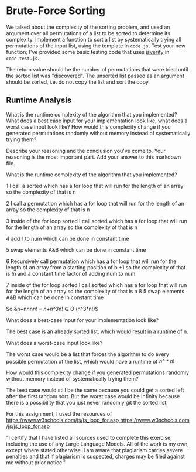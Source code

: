 # Brute-Force Sorting

We talked about the complexity of the sorting problem, and used an argument over
all permutations of a list to be sorted to determine its complexity. Implement
a function to sort a list by systematically trying all permutations of the input
list, using the template in `code.js`. Test your new function; I've provided
some basic testing code that uses [jsverify](https://jsverify.github.io/) in
`code.test.js`.

The return value should be the number of permutations that were tried until the
sorted list was "discovered". The unsorted list passed as an argument should be
sorted, i.e. do not copy the list and sort the copy.

## Runtime Analysis

What is the runtime complexity of the algorithm that you implemented? What does
a best case input for your implementation look like, what does a worst case
input look like? How would this complexity change if you generated permutations
randomly without memory instead of systematically trying them?

Describe your reasoning and the conclusion you've come to. Your reasoning is the
most important part. Add your answer to this markdown file.

What is the runtime complexity of the algorithm that you implemented?

1 I call a sorted which has a for loop that will run for the length of an array so the complexity of that is n


2 I call a permutation which has a for loop that will run for the length of an array so the complexity of that is n


3 inside of the for loop sorted I call sorted which has a for loop that will run for the length of an array so the complexity of that is n


4 add 1 to num which can be done in constant time


5 swap elements A&B which can be done in constant time


6 Recursively call permutation which has a for loop that will run for the length of an array from a starting position of b +1 so the complexity of that is !n and a constant time factor of adding num to num


7 inside of the for loop sorted I call sorted which has a for loop that will run for the length of an array so the complexity of that is n
8 5 swap elements A&B which can be done in constant time


So &n+n*n*n*n! = n+n^3*n! ∈ Θ (n^3*n!)$


What does a best-case input for your implementation look like?


The best case is an already sorted list, which would result in a runtime of n.


What does a worst-case input look like?


The worst case would be a list that forces the algorithm to do every possible permutation of the list, which would have a runtime of $n^3*n!$


How would this complexity change if you generated permutations randomly without memory instead of systematically trying them?


The best case would still be the same because you could get a sorted left after the first random sort. But the worst case would be Infinity because there is a possibility that you just never randomly git the sorted list.


For this assignment, I used the resources of https://www.w3schools.com/js/js_loop_for.asp,https://www.w3schools.com/js/js_loop_for.asp

"I certify that I have listed all sources used to complete this exercise, including the use of any Large Language Models. All of the work is my own, except where stated otherwise. I am aware that plagiarism carries severe penalties and that if plagiarism is suspected, charges may be filed against me without prior notice."
